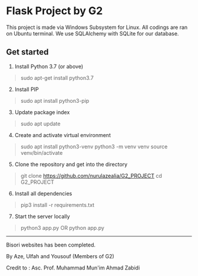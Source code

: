 # Flask Project by G2

This project is made via Windows Subsystem for Linux. All codings are ran on Ubuntu terminal. 
We use SQLAlchemy with SQLite for our database. 

## Get started

1. Install Python 3.7 (or above)
> sudo apt-get install python3.7

2. Install PIP
> sudo apt install python3-pip

3. Update package index
> sudo apt update

4. Create and activate virtual environment
> sudo apt install python3-venv
> python3 -m venv venv
> source venv/bin/activate

5. Clone the repository and get into the directory
> git clone https://github.com/nurulazealia/G2_PROJECT
> cd G2_PROJECT

6. Install all dependencies
> pip3 install -r requirements.txt

7. Start the server locally
> python3 app.py
OR 
> python app.py

-----------

Bisori websites has been completed.

By Aze, Ulfah and Yousouf (Members of G2)

Credit to : Asc. Prof. Muhammad Mun'im Ahmad Zabidi
